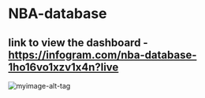 # NBA-database

## link to view the dashboard - https://infogram.com/nba-database-1ho16vo1xzv1x4n?live

![myimage-alt-tag](https://github.com/melissa-lindince/NBA-database/blob/main/dashboard-NBA.png)
